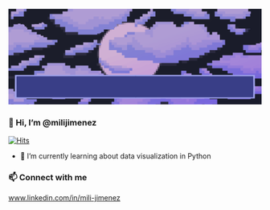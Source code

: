 ![](github_banner_1.gif)
### 👋 Hi, I’m @milijimenez
[![Hits](https://hits.seeyoufarm.com/api/count/incr/badge.svg?url=https%3A%2F%2Fgithub.com%2Fmilijimenez%2Fhit-counter&count_bg=%233DC89C&title_bg=%23555555&icon=&icon_color=%23E7E7E7&title=views&edge_flat=false)](https://hits.seeyoufarm.com)
- 🌱 I’m currently learning about data visualization in Python

<!--- [![Top Langs](https://github-readme-stats.vercel.app/api/top-langs/?username=milijimenez&langs_count=8)](https://github.com/anuraghazra/github-readme-stats)
--->
<!--- - 💞️ I’m looking to collaborate on ... --->

### 📫 Connect with me
www.linkedin.com/in/mili-jimenez
<!---
milijimenez/milijimenez is a ✨ special ✨ repository because its `README.md` (this file) appears on your GitHub profile.
You can click the Preview link to take a look at your changes.
--->

